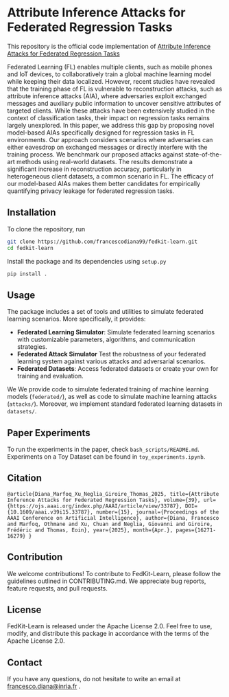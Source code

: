 # Attribute Inference Attacks for Federated Regression Tasks

This repository is the official code implementation of [Attribute Inference Attacks for Federated Regression Tasks](https://arxiv.org/abs/2411.12697)

Federated Learning (FL) enables multiple clients, such as mobile phones and IoT devices, to collaboratively train a global machine learning model while keeping their data localized. However, recent studies have revealed that the training phase of FL is vulnerable to reconstruction attacks, such as attribute inference attacks (AIA), where adversaries exploit exchanged messages and auxiliary public information to uncover sensitive attributes of targeted clients. While these attacks have been extensively studied in the context of classification tasks, their impact on regression tasks remains largely unexplored. In this paper, we address this gap by proposing novel model-based AIAs specifically designed for regression tasks in FL environments. Our approach considers scenarios where adversaries can either eavesdrop on exchanged messages or directly interfere with the training process. We benchmark our proposed attacks against state-of-the-art methods using real-world datasets. The results demonstrate a significant increase in reconstruction accuracy, particularly in heterogeneous client datasets, a common scenario in FL. The efficacy of our model-based AIAs makes them better candidates for empirically quantifying privacy leakage for federated regression tasks. 

## Installation
To clone the repository, run 

```bash
git clone https://github.com/francescodiana99/fedkit-learn.git
cd fedkit-learn
```
Install the package and its dependencies using `setup.py`
```bash
pip install .
```
## Usage
The package includes a set of tools and utilities to simulate federated learning scenarios. More specifically, it provides:
- **Federated Learning Simulator**: Simulate federated learning scenarios with customizable parameters, algorithms, and communication strategies.
- **Federated Attack Simulator** Test the robustness of your federated learning system against various attacks and adversarial scenarios.
- **Federated Datasets**: Access federated datasets or create your own for training and evaluation.

We We provide code to simulate federated training of machine learning models (`federated/`), as well as code to simulate 
machine learning attacks (`attacks/`). Moreover, we implement standard federated learning datasets in `datasets/`. 

## Paper Experiments
To run the experiments in the paper, check `bash_scripts/README.md`. Experiments on a Toy Dataset can be found in `toy_experiments.ipynb`.



## Citation
```
@article{Diana_Marfoq_Xu_Neglia_Giroire_Thomas_2025, title={Attribute Inference Attacks for Federated Regression Tasks}, volume={39}, url={https://ojs.aaai.org/index.php/AAAI/article/view/33787}, DOI={10.1609/aaai.v39i15.33787}, number={15}, journal={Proceedings of the AAAI Conference on Artificial Intelligence}, author={Diana, Francesco and Marfoq, Othmane and Xu, Chuan and Neglia, Giovanni and Giroire, Frédéric and Thomas, Eoin}, year={2025}, month={Apr.}, pages={16271-16279} }
```

## Contribution
We welcome contributions! To contribute to FedKit-Learn, please follow the guidelines outlined in CONTRIBUTING.md.
We appreciate bug reports, feature requests, and pull requests.

## License
FedKit-Learn is released under the Apache License 2.0. Feel free to use, modify, and distribute this package in accordance with the terms of the Apache License 2.0.

## Contact

If you have any questions, do not hesitate to write an email at francesco.diana@inria.fr .